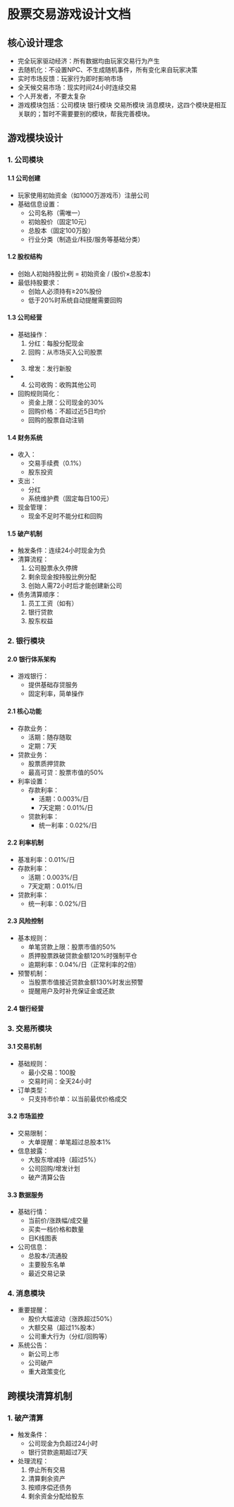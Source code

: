 # 股票交易游戏设计文档

## 核心设计理念
- 完全玩家驱动经济：所有数据均由玩家交易行为产生
- 去随机化：不设置NPC、不生成随机事件，所有变化来自玩家决策
- 实时市场反馈：玩家行为即时影响市场
- 全天候交易市场：现实时间24小时连续交易
- 个人开发者，不要太复杂
- 游戏模块包括：公司模块 银行模块 交易所模块 消息模块，这四个模块是相互关联的；暂时不需要要别的模块，帮我完善模块。

## 游戏模块设计

### 1. 公司模块
#### 1.1 公司创建
- 玩家使用初始资金（如1000万游戏币）注册公司
- 基础信息设置：
  - 公司名称（需唯一）
  - 初始股价（固定10元）
  - 总股本（固定100万股）
  - 行业分类（制造业/科技/服务等基础分类）

#### 1.2 股权结构
- 创始人初始持股比例 = 初始资金 / (股价×总股本)
- 最低持股要求：
  * 创始人必须持有≥20%股份
  * 低于20%时系统自动提醒需要回购

#### 1.3 公司经营
- 基础操作：
  1. 分红：每股分配现金
  2. 回购：从市场买入公司股票
- 3. 增发：发行新股
- 4. 公司收购：收购其他公司
- 回购规则简化：
  * 资金上限：公司现金的30%
  * 回购价格：不超过近5日均价
  * 回购的股票自动注销

#### 1.4 财务系统
- 收入：
  * 交易手续费（0.1%）
  * 股东投资
- 支出：
  * 分红
  * 系统维护费（固定每日100元）
- 现金管理：
  * 现金不足时不能分红和回购

#### 1.5 破产机制
- 触发条件：连续24小时现金为负
- 清算流程：
  1. 公司股票永久停牌
  2. 剩余现金按持股比例分配
  3. 创始人需72小时后才能创建新公司
- 债务清算顺序：
  1. 员工工资（如有）
  2. 银行贷款
  3. 股东权益

### 2. 银行模块
#### 2.0 银行体系架构
- 游戏银行：
  - 提供基础存贷服务
  - 固定利率，简单操作

#### 2.1 核心功能
- 存款业务：
  * 活期：随存随取
  * 定期：7天
- 贷款业务：
  * 股票质押贷款
  * 最高可贷：股票市值的50%
- 利率设置：
  * 存款利率：
    - 活期：0.003%/日
    - 7天定期：0.01%/日
  * 贷款利率：
    - 统一利率：0.02%/日

#### 2.2 利率机制
- 基准利率：0.01%/日
- 存款利率：
  * 活期：0.003%/日
  * 7天定期：0.01%/日
- 贷款利率：
  * 统一利率：0.02%/日

#### 2.3 风险控制
- 基本规则：
  * 单笔贷款上限：股票市值的50%
  * 质押股票跌破贷款金额120%时强制平仓
  * 逾期利率：0.04%/日（正常利率的2倍）
- 预警机制：
  * 当股票市值接近贷款金额130%时发出预警
  * 提醒用户及时补充保证金或还款

#### 2.4 银行经营

### 3. 交易所模块
#### 3.1 交易机制
- 基础规则：
  * 最小交易：100股
  * 交易时间：全天24小时
- 订单类型：
  * 只支持市价单：以当前最优价格成交

#### 3.2 市场监控
- 交易限制：
  * 大单提醒：单笔超过总股本1%
- 信息披露：
  * 大股东增减持（超过5%）
  * 公司回购/增发计划
  * 破产清算公告

#### 3.3 数据服务
- 基础行情：
  * 当前价/涨跌幅/成交量
  * 买卖一档价格和数量
  * 日K线图表
- 公司信息：
  * 总股本/流通股
  * 主要股东名单
  * 最近交易记录

### 4. 消息模块
- 重要提醒：
  * 股价大幅波动（涨跌超过50%）
  * 大额交易（超过1%股本）
  * 公司重大行为（分红/回购等）
- 系统公告：
  * 新公司上市
  * 公司破产
  * 重大政策变化

## 跨模块清算机制
### 1. 破产清算
- 触发条件：
  * 公司现金为负超过24小时
  * 银行贷款逾期超过7天
- 处理流程：
  1. 停止所有交易
  2. 清算剩余资产
  3. 按顺序偿还债务
  4. 剩余资金分配给股东

